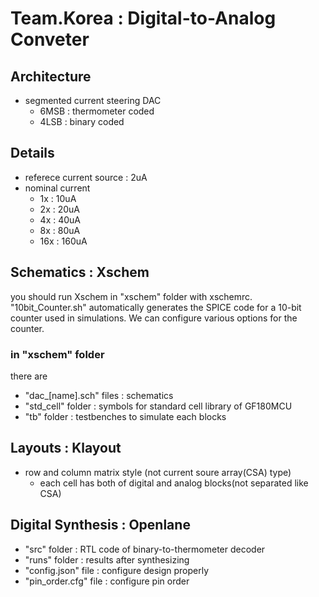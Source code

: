# Team.Korea : Digital-to-Analog Conveter
## Architecture
- segmented current steering DAC
  - 6MSB : thermometer coded
  - 4LSB : binary coded
## Details
- referece current source : 2uA
- nominal current
  - 1x : 10uA
  - 2x : 20uA
  - 4x : 40uA
  - 8x : 80uA
  - 16x : 160uA
## Schematics : Xschem
you should run Xschem in "xschem" folder with xschemrc.  
"10bit_Counter.sh" automatically generates the SPICE code for a 10-bit counter used in simulations. We can configure various options for the counter.
### in "xschem" folder
there are
- "dac_[name].sch" files : schematics 
- "std_cell" folder : symbols for standard cell library of GF180MCU
- "tb" folder : testbenches to simulate each blocks
## Layouts : Klayout
- row and column matrix style (not current soure array(CSA) type)
  - each cell has both of digital and analog blocks(not separated like CSA)
## Digital Synthesis : Openlane
- "src" folder : RTL code of binary-to-thermometer decoder
- "runs" folder : results after synthesizing
- "config.json" file : configure design properly
- "pin_order.cfg" file : configure pin order 
